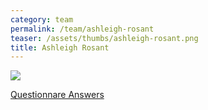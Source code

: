 ```yaml
---
category: team
permalink: /team/ashleigh-rosant
teaser: /assets/thumbs/ashleigh-rosant.png
title: Ashleigh Rosant
---
```


<img src="/assets/img/ashleigh-rosant.png" />

[Questionnare Answers](https://drive.google.com/open?id=1kfe1bQVXJw00ztX8as4fAB34RoBkBSetPueUZ4Viy5E)
